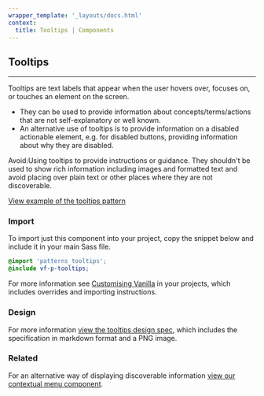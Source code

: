 ```yaml
---
wrapper_template: '_layouts/docs.html'
context:
  title: Tooltips | Components
---
```


## Tooltips

<hr>

Tooltips are text labels that appear when the user hovers over, focuses on, or touches an element on the screen.

- They can be used to provide information about concepts/terms/actions that are not self-explanatory or well known.
- An alternative use of tooltips is to provide information on a disabled actionable element, e.g. for disabled buttons, providing information about why they are disabled.

<div class="p-notification--caution">
  <p class="p-notification__response">
    <span class="p-notification__status">Avoid:</span>Using tooltips to provide instructions or guidance. They shouldn't be used to show rich information including images and formatted text and avoid placing over plain text or other places where they are not discoverable.
  </p>
</div>

<div class="embedded-example"><a href="/docs/examples/patterns/tooltips/" class="js-example">
View example of the tooltips pattern
</a></div>

### Import

To import just this component into your project, copy the snippet below and include it in your main Sass file.

```scss
@import 'patterns_tooltips';
@include vf-p-tooltips;
```

For more information see [Customising Vanilla](/docs/customising-vanilla/) in your projects, which includes overrides and importing instructions.

### Design

For more information [view the tooltips design spec](https://github.com/ubuntudesign/vanilla-design/tree/master/Tooltips), which includes the specification in markdown format and a PNG image.

### Related

For an alternative way of displaying discoverable information [view our contextual menu component](/docs/patterns/contextual-menu).
